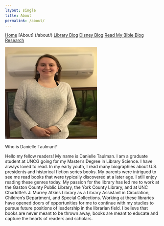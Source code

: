 ```yaml
---
layout: single
title: About
permalink: /about/
---
```

[Home](/home/)
[About] (/about/)
[Library Blog](/library/)
[Disney Blog](/disney/)
[Read My Bible Blog](/bible/)
[Research](/research/)

<img src="/Assets/Danielle Taulman.jpg" width= "300px" height= "300px">

 Who is Danielle Taulman?

 Hello my fellow readers! My name is Danielle Taulman. I am a graduate student at UNCG going for my Master’s Degree in Library Science. I have always loved to read. In my early youth, I read many biographies about U.S. presidents and historical fiction series books. My parents were intrigued to see me read books that were typically discovered at a later age. I still enjoy reading these genres today. My passion for the library has led me to work at the Gaston County Public Library, the York County Library, and at UNC Charlotte’s J. Murrey Atkins Library as a Library Assistant in Circulation, Children’s Department, and Special Collections. Working at these libraries have opened doors of opportunities for me to continue with my studies to pursue future positions of leadership in the librarian field. I believe that books are never meant to be thrown away; books are meant to educate and capture the hearts of readers and scholars.
